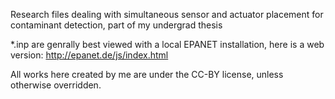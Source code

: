 Research files dealing with simultaneous sensor and actuator placement for contaminant detection, part of my undergrad thesis

*.inp are genrally best viewed with a local EPANET installation, here is a web version: http://epanet.de/js/index.html

All works here created by me are under the CC-BY license, unless otherwise overridden.
